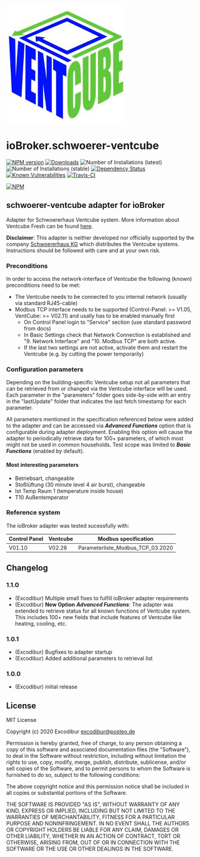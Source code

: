 ![Logo](admin/schwoerer-ventcube.png)
# ioBroker.schwoerer-ventcube

[![NPM version](http://img.shields.io/npm/v/iobroker.schwoerer-ventcube.svg)](https://www.npmjs.com/package/iobroker.schwoerer-ventcube)
[![Downloads](https://img.shields.io/npm/dm/iobroker.schwoerer-ventcube.svg)](https://www.npmjs.com/package/iobroker.schwoerer-ventcube)
![Number of Installations (latest)](http://iobroker.live/badges/schwoerer-ventcube-installed.svg)
![Number of Installations (stable)](http://iobroker.live/badges/schwoerer-ventcube-stable.svg)
[![Dependency Status](https://img.shields.io/david/Excodibur/iobroker.schwoerer-ventcube.svg)](https://david-dm.org/Excodibur/iobroker.schwoerer-ventcube)
[![Known Vulnerabilities](https://snyk.io/test/github/Excodibur/ioBroker.schwoerer-ventcube/badge.svg)](https://snyk.io/test/github/Excodibur/ioBroker.schwoerer-ventcube)
[![Travis-CI](http://img.shields.io/travis/excodibur/ioBroker.schwoerer-ventcube/master.svg)](https://travis-ci.org/Excodibur/ioBroker.schwoerer-ventcube)

[![NPM](https://nodei.co/npm/iobroker.schwoerer-ventcube.png?downloads=true)](https://nodei.co/npm/iobroker.schwoerer-ventcube/)

## schwoerer-ventcube adapter for ioBroker

Adapter for Schwoererhaus Ventcube system. More information about Ventcube Fresh can be found [here](https://www.bauinfocenter.de/lueftung/lueftungsanlagen/).

**Disclaimer**: This adapter is neither developed nor officially supported by the company [Schwoererhaus KG](https://www.schwoererhaus.de/) which distributes the Ventcube systems. Instructions should be followed with care and at your own risk.

### Preconditions
In order to access the network-interface of Ventcube the following (known) preconditions need to be met:
- The Ventcube needs to be connected to you internal network (usually via standard RJ45-cable)
- Modbus TCP interface needs to be supported (Control-Panel: >= V1.05, VentCube: >= V02.11) and usally has to be enabled manually first
    * On Control Panel login to "Service" section (use standard password from docs)
	* In Basic Settings check that Network Connection is established and "9. Network Interface" and "10. Modbus TCP" are both active.
	* If the last two settings are not active, activate them and restart the Ventcube (e.g. by cutting the power temporarily)

### Configuration parameters
Depending on the building-specific Ventcube setup not all parameters that can be retrieved from or changed via the Ventcube interface will be used. Each parameter in the "parameters" folder goes side-by-side with an entry in the "lastUpdate" folder that indicates the last fetch timestamp for each parameter.

All parameters mentioned in the specification referenced below were added to the adapter and can be accessed via ***Advanced Functions*** option that is configurable during adapter deployment. Enabling this option will cause the adapter to periodically retrieve data for 100+ parameters, of which most might not be used in common households. Test scope was limited to ***Basic Functions*** (enabled by default).

#### Most interesting parameters
- Betriebsart, changeable
- Stoßlüftung (30 minute level 4 air burst), changeable
- Ist Temp Raum 1 (temperature inside house)
- T10 Außentemperator

### Reference system
The ioBroker adapter was tested sucessfully with:

| Control Panel | Ventcube | Modbus specification              |
|---------------|----------|-----------------------------------|
| V01.10        | V02.26   | Parameterliste_Modbus_TCP_03.2020 |

## Changelog

### 1.1.0
* (Excodibur) Multiple small fixes to fulfill ioBroker adapter requirements
* (Excodibur) **New Option** ***Advanced Functions***: The adapter was extended to retrieve status for all known functions of Ventcube system. This includes 100+ new fields that include features of Ventcube like heating, cooling, etc.

### 1.0.1
* (Excodibur) Bugfixes to adapter startup
* (Excodibur) Added additional parameters to retrieval list

### 1.0.0
* (Excodibur) initial release

## License
MIT License

Copyright (c) 2020 Excodibur <excodibur@posteo.de>

Permission is hereby granted, free of charge, to any person obtaining a copy
of this software and associated documentation files (the "Software"), to deal
in the Software without restriction, including without limitation the rights
to use, copy, modify, merge, publish, distribute, sublicense, and/or sell
copies of the Software, and to permit persons to whom the Software is
furnished to do so, subject to the following conditions:

The above copyright notice and this permission notice shall be included in all
copies or substantial portions of the Software.

THE SOFTWARE IS PROVIDED "AS IS", WITHOUT WARRANTY OF ANY KIND, EXPRESS OR
IMPLIED, INCLUDING BUT NOT LIMITED TO THE WARRANTIES OF MERCHANTABILITY,
FITNESS FOR A PARTICULAR PURPOSE AND NONINFRINGEMENT. IN NO EVENT SHALL THE
AUTHORS OR COPYRIGHT HOLDERS BE LIABLE FOR ANY CLAIM, DAMAGES OR OTHER
LIABILITY, WHETHER IN AN ACTION OF CONTRACT, TORT OR OTHERWISE, ARISING FROM,
OUT OF OR IN CONNECTION WITH THE SOFTWARE OR THE USE OR OTHER DEALINGS IN THE
SOFTWARE.